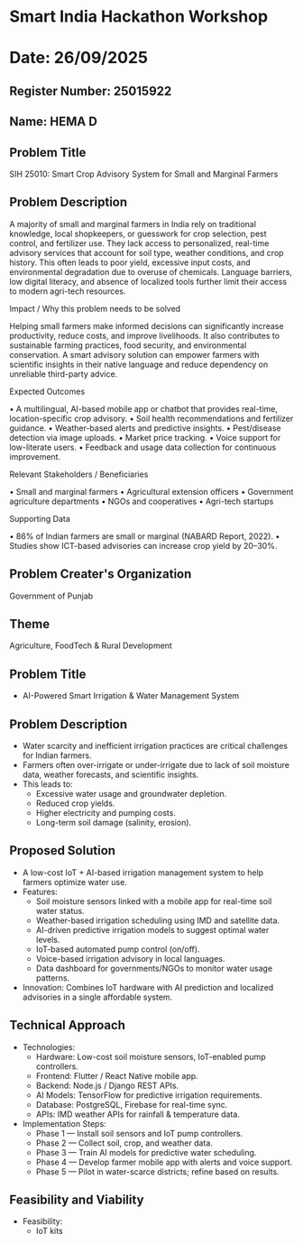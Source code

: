 # Smart India Hackathon Workshop
# Date: 26/09/2025
## Register Number: 25015922
## Name: HEMA D
## Problem Title
SIH 25010: Smart Crop Advisory System for Small and Marginal Farmers
## Problem Description
A majority of small and marginal farmers in India rely on traditional knowledge, local shopkeepers, or guesswork for crop selection, pest control, and fertilizer use. They lack access to personalized, real-time advisory services that account for soil type, weather conditions, and crop history. This often leads to poor yield, excessive input costs, and environmental degradation due to overuse of chemicals. Language barriers, low digital literacy, and absence of localized tools further limit their access to modern agri-tech resources.

Impact / Why this problem needs to be solved

Helping small farmers make informed decisions can significantly increase productivity, reduce costs, and improve livelihoods. It also contributes to sustainable farming practices, food security, and environmental conservation. A smart advisory solution can empower farmers with scientific insights in their native language and reduce dependency on unreliable third-party advice.

Expected Outcomes

• A multilingual, AI-based mobile app or chatbot that provides real-time, location-specific crop advisory.
• Soil health recommendations and fertilizer guidance.
• Weather-based alerts and predictive insights.
• Pest/disease detection via image uploads.
• Market price tracking.
• Voice support for low-literate users.
• Feedback and usage data collection for continuous improvement.

Relevant Stakeholders / Beneficiaries

• Small and marginal farmers
• Agricultural extension officers
• Government agriculture departments
• NGOs and cooperatives
• Agri-tech startups

Supporting Data

• 86% of Indian farmers are small or marginal (NABARD Report, 2022).
• Studies show ICT-based advisories can increase crop yield by 20–30%.

## Problem Creater's Organization
Government of Punjab

## Theme
Agriculture, FoodTech & Rural Development

<!-- Problem Title -->
## Problem Title
<ul>
  <li>AI-Powered Smart Irrigation & Water Management System</li>
</ul>

<!-- Problem Description -->
## Problem Description

<ul>
  <li>Water scarcity and inefficient irrigation practices are critical challenges for Indian farmers.</li>
  <li>Farmers often over-irrigate or under-irrigate due to lack of soil moisture data, weather forecasts, and scientific insights.</li>
  <li>This leads to:
    <ul>
      <li>Excessive water usage and groundwater depletion.</li>
      <li>Reduced crop yields.</li>
      <li>Higher electricity and pumping costs.</li>
      <li>Long-term soil damage (salinity, erosion).</li>
    </ul>
  </li>
</ul>

<!-- Proposed Solution -->
## Proposed Solution

<ul>
  <li>A low-cost IoT + AI-based irrigation management system to help farmers optimize water use.</li>
  <li>Features:
    <ul>
      <li>Soil moisture sensors linked with a mobile app for real-time soil water status.</li>
      <li>Weather-based irrigation scheduling using IMD and satellite data.</li>
      <li>AI-driven predictive irrigation models to suggest optimal water levels.</li>
      <li>IoT-based automated pump control (on/off).</li>
      <li>Voice-based irrigation advisory in local languages.</li>
      <li>Data dashboard for governments/NGOs to monitor water usage patterns.</li>
    </ul>
  </li>
  <li>Innovation: Combines IoT hardware with AI prediction and localized advisories in a single affordable system.</li>
</ul>

<!-- Technical Approach -->
## Technical Approach

<ul>
  <li>Technologies:
    <ul>
      <li>Hardware: Low-cost soil moisture sensors, IoT-enabled pump controllers.</li>
      <li>Frontend: Flutter / React Native mobile app.</li>
      <li>Backend: Node.js / Django REST APIs.</li>
      <li>AI Models: TensorFlow for predictive irrigation requirements.</li>
      <li>Database: PostgreSQL, Firebase for real-time sync.</li>
      <li>APIs: IMD weather APIs for rainfall & temperature data.</li>
    </ul>
  </li>
  <li>Implementation Steps:
    <ul>
      <li>Phase 1 — Install soil sensors and IoT pump controllers.</li>
      <li>Phase 2 — Collect soil, crop, and weather data.</li>
      <li>Phase 3 — Train AI models for predictive water scheduling.</li>
      <li>Phase 4 — Develop farmer mobile app with alerts and voice support.</li>
      <li>Phase 5 — Pilot in water-scarce districts; refine based on results.</li>
    </ul>
  </li>
</ul>

<!-- Feasibility and Viability -->
## Feasibility and Viability

<ul>
  <li>Feasibility:
    <ul>
      <li>IoT kits
